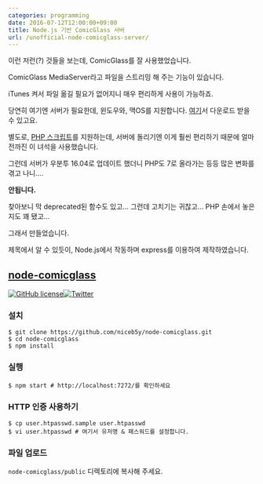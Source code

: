 ```yaml
---
categories: programming
date: 2016-07-12T12:00:00+09:00
title: Node.js 기반 ComicGlass 서버
url: /unofficial-node-comicglass-server/
---
```


이런 저런(?) 것들을 보는데, ComicGlass를 잘 사용했었습니다.

ComicGlass MediaServer라고 파일을 스트리밍 해 주는 기능이 있습니다.

iTunes 켜서 파일 옮길 필요가 없어지니 매우 편리하게 사용이 가능하죠.

당연히 여기엔 서버가 필요한데, 윈도우와, 맥OS를 지원합니다. [여기](http://comicglass.net/download/toolsdownload/)서 다운로드 받을 수 있고요.

별도로, [PHP 스크립트](https://github.com/rhotta/ComicGlassIndexCGI)를 지원하는데, 서버에 돌리기엔 이게 훨씬 편리하기 때문에 얼마전까진 이 녀석을 사용했습니다.

그런데 서버가 우분투 16.04로 업데이트 했더니 PHP도 7로 올라가는 등등 많은 변화를 겪고 나니....

**안됩니다.**

찾아보니 막 deprecated된 함수도 있고... 그런데 고치기는 귀찮고... PHP 손에서 놓은지도 꽤 됐고...

그래서 만들었습니다.

제목에서 알 수 있듯이, Node.js에서 작동하며 express를 이용하여 제작하였습니다.

## [node-comicglass](https://github.com/niceb5y/node-comicglass)

[![GitHub license](https://img.shields.io/badge/license-MIT-blue.svg)](https://raw.githubusercontent.com/niceb5y/node-comicglass/master/LICENSE)[![Twitter](https://img.shields.io/twitter/url/https/github.com/niceb5y/node-comicglass.svg?style=social)](https://twitter.com/intent/tweet?text=Wow:&url=%5Bobject%20Object%5D)

### 설치

    $ git clone https://github.com/niceb5y/node-comicglass.git
    $ cd node-comicglass
    $ npm install

### 실행

    $ npm start # http://localhost:7272/를 확인하세요

### HTTP 인증 사용하기

    $ cp user.htpasswd.sample user.htpasswd
    $ vi user.htpasswd # 여기서 유저명 & 패스워드를 설정합니다.

### 파일 업로드

`node-comicglass/public` 디렉토리에 복사해 주세요.
